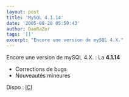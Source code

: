 ```yaml
---
layout: post
title: 'MySQL 4.1.14'
date: '2005-08-28 05:59:43'
author: DanRaZor
tags: '[]'
excerpt: "Encore une version de mySQL 4.X."
---
```


Encore une version de mySQL 4.X. : La **4.1.14**
* Corrections de bugs
* Nouveautés mineures

Dispo : [ICI](http://dev.mysql.com/downloads/mysql/4.1.html)
